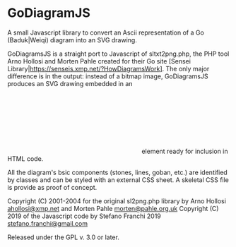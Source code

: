 # GoDiagramJS
A small Javascript library to convert an Ascii representation of a Go (Baduk|Weiqi) diagram into an SVG drawing. 

GoDiagramsJS is a straight port to Javascript of sltxt2png.php, the PHP tool Arno Hollosi and Morten Pahle created for 
their Go site  [Sensei Library|https://senseis.xmp.net/?HowDiagramsWork].
The only major difference is in the output: instead of a bitmap image, GoDiagramsJS produces an SVG drawing embedded 
in an <svg> </svg> element ready for inclusion in HTML code.

All the diagram's bsic components (stones, lines, goban, etc.) are identified by classes and can be styled with an external CSS sheet. 
A skeletal CSS file is provide as proof of concept. 

Copyright (C) 2001-2004 for the original sl2png.php library by  Arno Hollosi <ahollosi@xmp.net> and Morten Pahle 
<morten@pahle.org.uk>
Copyright (C) 2019 of the Javascript code by Stefano Franchi 2019 <stefano.franchi@gmail.com>

Released under the GPL v. 3.0 or later.
